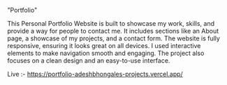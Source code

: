 "Portfolio" 

This Personal Portfolio Website is built to showcase my work, skills, and provide a way for people to contact me. It includes sections like an About page, a showcase of my projects, and a contact form. The website is fully responsive, ensuring it looks great on all devices. I used interactive elements to make navigation smooth and engaging. The project also focuses on a clean design and an easy-to-use interface.

Live :- https://portfolio-adeshbhongales-projects.vercel.app/
